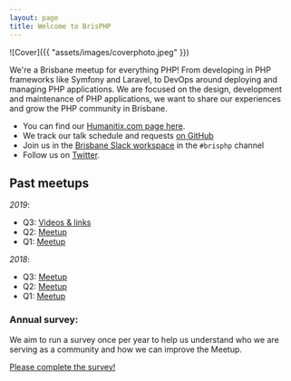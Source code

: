 ```yaml
---
layout: page
title: Welcome to BrisPHP
---
```


![Cover]({{ "assets/images/coverphoto.jpeg" }})

We're a Brisbane meetup for everything PHP! From developing in PHP frameworks like Symfony and 
Laravel, to DevOps around deploying and managing PHP applications. We are focused on the 
design, development and maintenance of PHP applications, we want to share our experiences and 
grow the PHP community in Brisbane.

* You can find our [Humanitix.com page here](https://events.humanitix.com/host/brisphp).
* We track our talk schedule and requests [on GitHub](https://github.com/BrisPHP/meetups)
* Join us in the [Brisbane Slack workspace](http://brisbane.herokuapp.com/) in the `#brisphp` channel
* Follow us on [Twitter](https://twitter.com/brisphp1).

## Past meetups
   
*2019*:

- Q3: [Videos & links](/2019/q3)
- Q2: [Meetup](https://www.meetup.com/BrisPHP/events/260160444/)
- Q1: [Meetup](https://www.meetup.com/BrisPHP/events/257912534/)

*2018*:

- Q3: [Meetup](https://www.meetup.com/BrisPHP/events/253361238/)
- Q2: [Meetup](https://www.meetup.com/BrisPHP/events/250153519/)
- Q1: [Meetup](https://www.meetup.com/BrisPHP/events/247341104/) 
    
    
### Annual survey:

We aim to run a survey once per year to help us understand who we are serving as a community and how we can improve the 
Meetup.

[Please complete the survey!](https://tom492.typeform.com/to/iOH4az)
